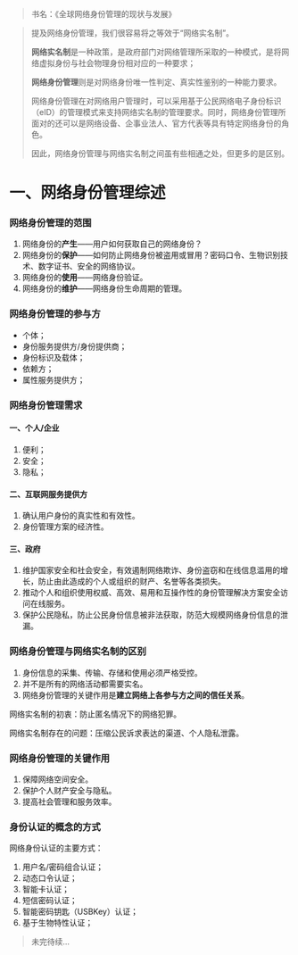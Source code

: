> 书名：《全球网络身份管理的现状与发展》

> 提及网络身份管理，我们很容易将之等效于“网络实名制”。
>
> **网络实名制**是一种政策，是政府部门对网络管理所采取的一种模式，是将网络虚拟身份与社会物理身份相对应的一种要求；
>
> **网络身份管理**则是对网络身份唯一性判定、真实性鉴别的一种能力要求。
>
> 网络身份管理在对网络用户管理时，可以采用基于公民网络电子身份标识（eID）的管理模式来支持网络实名制的管理要求。同时，网络身份管理所面对的还可以是网络设备、企事业法人、官方代表等具有特定网络身份的角色。
>
> 因此，网络身份管理与网络实名制之间虽有些相通之处，但更多的是区别。



# 一、网络身份管理综述

### 网络身份管理的范围

1. 网络身份的**产生**——用户如何获取自己的网络身份？
2. 网络身份的**保护**——如何防止网络身份被盗用或冒用？密码口令、生物识别技术、数字证书、安全的网络协议。
3. 网络身份的**使用**——网络身份验证。
4. 网络身份的**维护**——网络身份生命周期的管理。



### 网络身份管理的参与方

* 个体；
* 身份服务提供方/身份提供商；
* 身份标识及载体；
* 依赖方；
* 属性服务提供方；



### 网络身份管理需求

#### 一、个人/企业

1. 便利；
2. 安全；
3. 隐私；

#### 二、互联网服务提供方

1. 确认用户身份的真实性和有效性。
2. 身份管理方案的经济性。

#### 三、政府

1. 维护国家安全和社会安全，有效遏制网络欺诈、身份盗窃和在线信息滥用的增长，防止由此造成的个人或组织的财产、名誉等各类损失。
2. 推动个人和组织使用权威、高效、易用和互操作性的身份管理解决方案安全访问在线服务。
3. 保护公民隐私，防止公民身份信息被非法获取，防范大规模网络身份信息的泄漏。



### 网络身份管理与网络实名制的区别

1. 身份信息的采集、传输、存储和使用必须严格受控。
2. 并不是所有的网络活动都需要实名。
3. 网络身份管理的关键作用是**建立网络上各参与方之间的信任关系**。



网络实名制的初衷：防止匿名情况下的网络犯罪。

网络实名制存在的问题：压缩公民诉求表达的渠道、个人隐私泄露。



### 网络身份管理的关键作用

1. 保障网络空间安全。
2. 保护个人财产安全与隐私。
3. 提高社会管理和服务效率。



### 身份认证的概念的方式

网络身份认证的主要方式：

1. 用户名/密码组合认证；
2. 动态口令认证；
3. 智能卡认证；
4. 短信密码认证；
5. 智能密码钥匙（USBKey）认证；
6. 基于生物特性认证；

> 未完待续...



























